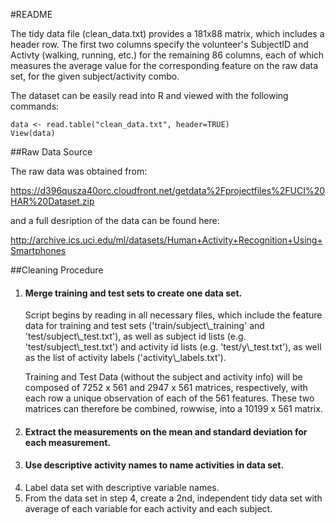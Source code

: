 #README

The tidy data file (clean_data.txt) provides a 181x88 matrix, which includes a header row. The first two columns specify the volunteer's SubjectID and Activty (walking, running, etc.) for the remaining 86 columns, each of which measures the average value for the corresponding feature on the raw data set, for the given subject/activity combo.

The dataset can be easily read into R and viewed with the following commands:

```
data <- read.table("clean_data.txt", header=TRUE)
View(data)
```

##Raw Data Source

The raw data was obtained from:

<a>https://d396qusza40orc.cloudfront.net/getdata%2Fprojectfiles%2FUCI%20HAR%20Dataset.zip</a>

and a full desription of the data can be found here:

<a>http://archive.ics.uci.edu/ml/datasets/Human+Activity+Recognition+Using+Smartphones</a>

##Cleaning Procedure

<ol>
	<li>
		<h4>Merge training and test sets to create one data set.</h4>
	</li>
	<p>Script begins by reading in all necessary files, which include the feature data for training and test sets ('train/subject\_training' and 'test/subject\_test.txt'), as well as subject id lists (e.g. 'test/subject\_test.txt') and activity id lists (e.g. 'test/y\_test.txt'), as well as the list of activity labels ('activity\_labels.txt').</p>
	<p>Training and Test Data (without the subject and activity info) will be composed of 
	7252 x 561 and 2947 x 561 matrices, respectively, with each row a unique observation of each of the 561 features. These two matrices can therefore be combined, rowwise, into a 10199 x 561 matrix.</p>
	<li>
		<h4>Extract the measurements on the mean and standard deviation for each measurement.</h4>
	</li> 
	<li><h4>Use descriptive activity names to name activities in data set.</h4></li>
	<li>Label data set with descriptive variable names.</li>
	<li>From the data set in step 4, create a 2nd, independent tidy data set with average of each variable for each activity and each subject.</li>
